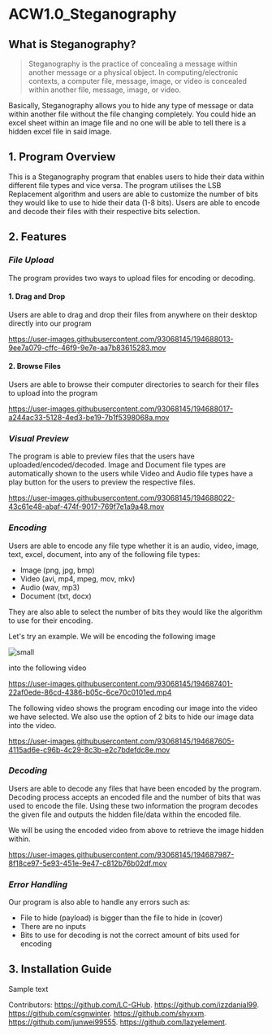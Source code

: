 # ACW1.0_Steganography

## What is Steganography?
> Steganography is the practice of concealing a message within another message or a physical object. In computing/electronic contexts, a computer file, message, image, or video is concealed within another file, message, image, or video.

Basically, Steganography allows you to hide any type of message or data within another file without the file changing completely. You could hide an excel sheet within an image file and no one will be able to tell there is a hidden excel file in said image.

## 1. Program Overview 
This is a Steganography program that enables users to hide their data within different file types and vice versa. The program utilises the LSB Replacement algorithm and users are able to customize the number of bits they would like to use to hide their data (1-8 bits). Users are able to encode and decode their files with their respective bits selection. 

## 2. Features

### *File Upload*
The program provides two ways to upload files for encoding or decoding. 

#### 1. Drag and Drop
Users are able to drag and drop their files from anywhere on their desktop directly into our program

https://user-images.githubusercontent.com/93068145/194688013-9ee7a079-cffc-46f9-9e7e-aa7b83615283.mov


#### 2. Browse Files
Users are able to browse their computer directories to search for their files to upload into the program

https://user-images.githubusercontent.com/93068145/194688017-a244ac33-5128-4ed3-be19-7b1f5398068a.mov


### *Visual Preview*
The program is able to preview files that the users have uploaded/encoded/decoded. Image and Document file types are automatically shown to the users while Video and Audio file types have a play button for the users to preview the respective files.

https://user-images.githubusercontent.com/93068145/194688022-43c61e48-abaf-474f-9017-769f7e1a9a48.mov



### *Encoding*
Users are able to encode any file type whether it is an audio, video, image, text, excel, document, into any of the following file types: 

- Image (png, jpg, bmp)
- Video (avi, mp4, mpeg, mov, mkv)
- Audio (wav, mp3)
- Document (txt, docx)

They are also able to select the number of bits they would like the algorithm to use for their encoding. 

Let's try an example. We will be encoding the following image

![small](https://user-images.githubusercontent.com/93068145/194687381-1a8e4c6f-fb40-45bc-be42-3cd389ec4c3e.jpg)

into the following video

https://user-images.githubusercontent.com/93068145/194687401-22af0ede-86cd-4386-b05c-6ce70c0101ed.mp4

The following video shows the program encoding our image into the video we have selected. We also use the option of 2 bits to hide our image data into the video.

https://user-images.githubusercontent.com/93068145/194687605-4115ad6e-c96b-4c29-8c3b-e2c7bdefdc8e.mov


### *Decoding*
Users are able to decode any files that have been encoded by the program. Decoding process accepts an encoded file and the number of bits that was used to encode the file. Using these two information the program decodes the given file and outputs the hidden file/data within the encoded file.

We will be using the encoded video from above to retrieve the image hidden within.

https://user-images.githubusercontent.com/93068145/194687987-8f18ce97-5e93-451e-9e47-c812b76b02df.mov


### *Error Handling*
Our program is also able to handle any errors such as:

- File to hide (payload) is bigger than the file to hide in (cover)
- There are no inputs
- Bits to use for decoding is not the correct amount of bits used for encoding

## 3. Installation Guide
Sample text


Contributors:
https://github.com/LC-GHub. 
https://github.com/izzdanial99. 
https://github.com/csgnwinter. 
https://github.com/shyxxm. 
https://github.com/junwei99555. 
https://github.com/lazyelement. 
